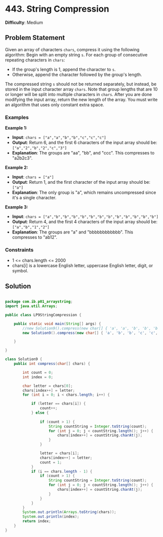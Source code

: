 # 443. String Compression

**Difficulty**: Medium

## Problem Statement
Given an array of characters `chars`, compress it using the following algorithm:
Begin with an empty string `s`. For each group of consecutive repeating characters in `chars`:
- If the group's length is 1, append the character to `s`.
- Otherwise, append the character followed by the group's length.

The compressed string `s` should not be returned separately, but instead, be stored in the input character array `chars`. Note that group lengths that are 10 or longer will be split into multiple characters in `chars`. After you are done modifying the input array, return the new length of the array. You must write an algorithm that uses only constant extra space.

### Examples

**Example 1:**
- **Input**: `chars = ["a","a","b","b","c","c","c"]`
- **Output**: Return 6, and the first 6 characters of the input array should be: `["a","2","b","2","c","3"]`
- **Explanation**: The groups are "aa", "bb", and "ccc". This compresses to "a2b2c3".

**Example 2:**
- **Input**: `chars = ["a"]`
- **Output**: Return 1, and the first character of the input array should be: `["a"]`
- **Explanation**: The only group is "a", which remains uncompressed since it's a single character.

**Example 3:**
- **Input**: `chars = ["a","b","b","b","b","b","b","b","b","b","b","b","b"]`
- **Output**: Return 4, and the first 4 characters of the input array should be: `["a","b","1","2"]`
- **Explanation**: The groups are "a" and "bbbbbbbbbbbb". This compresses to "ab12".

### Constraints
- 1 <= chars.length <= 2000
- chars[i] is a lowercase English letter, uppercase English letter, digit, or symbol.

## Solution

```java

package com.ib.p01_arraystring;
import java.util.Arrays;

public class LP9StringCompression {

	public static void main(String[] args) {
		//new Solution9().compress(new char[] { 'a', 'a', 'b', 'b', 'b', 'b', 'b', 'b', 'b', 'b', 'b', 'b', 'b', 'b' });
		new Solution9().compress(new char[] { 'a', 'b', 'b', 'c', 'c', 'c' });

	}

}

class Solution9 {
	public int compress(char[] chars) {

		int count = 0;
		int index = 0;

		char letter = chars[0];
		chars[index++] = letter;
		for (int i = 0; i < chars.length; i++) {

			if (letter == chars[i]) {
				count++;
			} else {
				
				if (count > 1) {
					String countString = Integer.toString(count);
					for (int j = 0; j < countString.length(); j++) {
						chars[index++] = countString.charAt(j);
					}
				}

				letter = chars[i];
				chars[index++] = letter;
				count = 1;
			}
			if (i == chars.length - 1) {
				if (count > 1) {
					String countString = Integer.toString(count);
					for (int j = 0; j < countString.length(); j++) {
						chars[index++] = countString.charAt(j);
					}
				}
			}
		}
		System.out.println(Arrays.toString(chars));
		System.out.println(index);
		return index;
	}
}